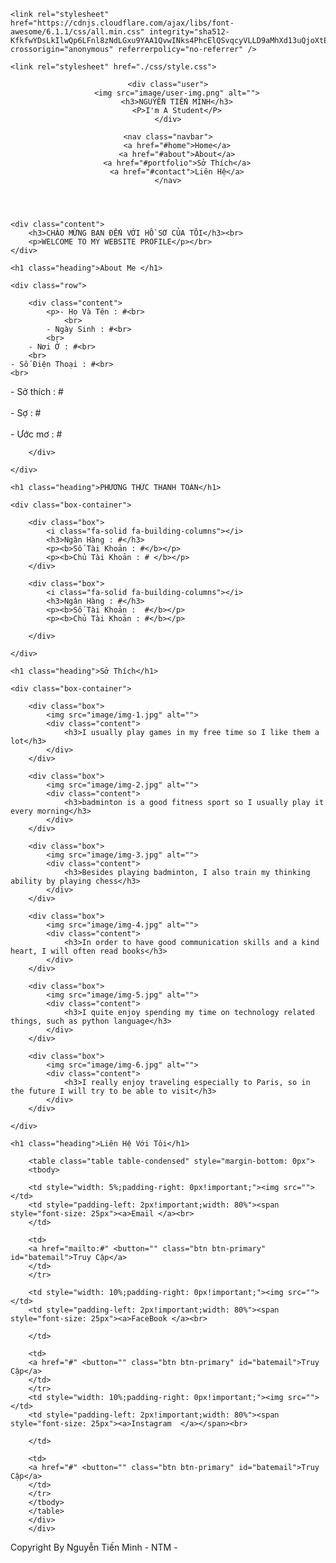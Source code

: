 
<!DOCTYPE html>
<html lang="en">

<head>
    <meta charset="UTF-8">
    <meta http-equiv="X-UA-Compatible" content="IE=edge">
    <meta name="viewport" content="width=device-width, initial-scale=1.0">
    <title>Thông Tin Cá Nhân</title>


    <link rel="stylesheet" href="https://cdnjs.cloudflare.com/ajax/libs/font-awesome/6.1.1/css/all.min.css" integrity="sha512-KfkfwYDsLkIlwQp6LFnl8zNdLGxu9YAA1QvwINks4PhcElQSvqcyVLLD9aMhXd13uQjoXtEKNosOWaZqXgel0g==" crossorigin="anonymous" referrerpolicy="no-referrer" />

    <link rel="stylesheet" href="./css/style.css">
</head>
<body>
    


<header class="header">

    <div class="user">
        <img src="image/user-img.png" alt="">
        <h3>NGUYỄN TIẾN MINH</h3>
        <P>I'm A Student</P>
    </div>

    <nav class="navbar">
        <a href="#home">Home</a>
        <a href="#about">About</a>
        <a href="#portfolio">Sở Thích</a>
        <a href="#contact">Liên Hệ</a>
    </nav>

</header>



<div id="menu-btn" class="fas fa-bars"></div>



<div id="theme-toggler" class="fas fa-moon"></div>



<section class="home" id="home">

    <div class="content">
        <h3>CHÀO MỪNG BẠN ĐẾN VỚI HỒ SƠ CỦA TÔI</h3><br>
        <p>WELCOME TO MY WEBSITE PROFILE</p></br>
    </div>

</section>


<section class="about" id="about">

    <h1 class="heading">About Me </h1>

    <div class="row">

        <div class="content">
            <p>- Họ Và Tên : #<br>
                <br>
            - Ngày Sinh : #<br>
            <br>
        - Nơi Ở : #<br>
        <br>
    - Số Điện Thoại : #<br>
    <br>
<p>- Sở thích : #<br>
    <br>
    - Sợ : #<br>
    <br>
    - Ước mơ : # </p>

        </div>

    </div>

</section>



<section class="services" id="services">

    <h1 class="heading">PHƯƠNG THỨC THANH TOÁN</h1>

    <div class="box-container">

        <div class="box">
            <i class="fa-solid fa-building-columns"></i>
            <h3>Ngân Hàng : #</h3>
            <p><b>Số Tài Khoản : #</b></p>
            <p><b>Chủ Tài Khoản : # </b></p>
        </div>

        <div class="box">
            <i class="fa-solid fa-building-columns"></i>
            <h3>Ngân Hàng : #</h3>
            <p><b>Số Tài Khoản :  #</b></p>
            <p><b>Chủ Tài Khoản : #</b></p>

        </div>

    </div>

</section>



<section class="portfolio" id="portfolio">

    <h1 class="heading">Sở Thích</h1>

    <div class="box-container">

        <div class="box">
            <img src="image/img-1.jpg" alt="">
            <div class="content">
                <h3>I usually play games in my free time so I like them a lot</h3>
            </div>
        </div>

        <div class="box">
            <img src="image/img-2.jpg" alt="">
            <div class="content">
                <h3>badminton is a good fitness sport so I usually play it every morning</h3>
            </div>
        </div>

        <div class="box">
            <img src="image/img-3.jpg" alt="">
            <div class="content">
                <h3>Besides playing badminton, I also train my thinking ability by playing chess</h3>
            </div>
        </div>

        <div class="box">
            <img src="image/img-4.jpg" alt="">
            <div class="content">
                <h3>In order to have good communication skills and a kind heart, I will often read books</h3>
            </div>
        </div>

        <div class="box">
            <img src="image/img-5.jpg" alt="">
            <div class="content">
                <h3>I quite enjoy spending my time on technology related things, such as python language</h3>
            </div>
        </div>

        <div class="box">
            <img src="image/img-6.jpg" alt="">
            <div class="content">
                <h3>I really enjoy traveling especially to Paris, so in the future I will try to be able to visit</h3>
            </div>
        </div>

    </div>

</section>



<section class="contact" id="contact">

    <h1 class="heading">Liên Hệ Với Tôi</h1>
    
        <table class="table table-condensed" style="margin-bottom: 0px">
        <tbody>

        <td style="width: 5%;padding-right: 0px!important;"><img src=""></td>
        <td style="padding-left: 2px!important;width: 80%"><span style="font-size: 25px"><a>Email </a><br>
        </td>

        <td>
        <a href="mailto:#" <button="" class="btn btn-primary" id="batemail">Truy Cập</a>
        </td>
        </tr>
    
        <td style="width: 10%;padding-right: 0px!important;"><img src=""></td>
        <td style="padding-left: 2px!important;width: 80%"><span style="font-size: 25px"><a>FaceBook </a><br>

        </td>

        <td>
        <a href="#" <button="" class="btn btn-primary" id="batemail">Truy Cập</a>
        </td>
        </tr>
        <td style="width: 10%;padding-right: 0px!important;"><img src=""></td>
        <td style="padding-left: 2px!important;width: 80%"><span style="font-size: 25px"><a>Instagram  </a></span><br>

        </td>

        <td> 
        <a href="#" <button="" class="btn btn-primary" id="batemail">Truy Cập</a>
        </td>
        </tr>
        </tbody>
        </table>
        </div>
        </div>
</section>



<script src="js/script.js"></script>
<script src="./js/scripsnow.js"></script>

<a>Copyright By Nguyễn Tiến Minh - NTM -</a>
    

<!--   Copyright By Nguyễn Tiến Minh -NTM-    -->
<!--Nếu Có Chỉnh Sửa Vui Lòng Ghi Rõ Nguồn Và Cre-->
</body>
</html>
